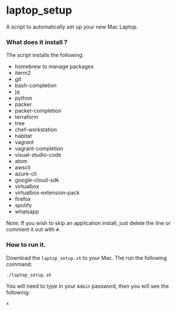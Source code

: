 # laptop_setup
A script to automatically set up your new Mac Laptop.  
  
### What does it install ?
The script installs the following:
- homebrew to manage packages
- iterm2
- git
- bash-completion
- jq
- python
- packer
- packer-completion
- terraform
- tree
- chef-workstation
- habitat
- vagrant
- vagrant-completion
- visual-studio-code
- atom
- awscli
- azure-cli
- google-cloud-sdk
- virtualbox
- virtualbox-extension-pack
- firefox
- spotify
- whatsapp
  
Note: If you wish to skip an application install, just delete the line or comment it out with `#`.
  
### How to run it.
Download the `laptop_setup.sh` to your Mac.  The run the following command:  
```bash
./laptop_setup.sh
```
  
You will need to type in your `Admin` password, then you will see the following:
```bash
x
```
